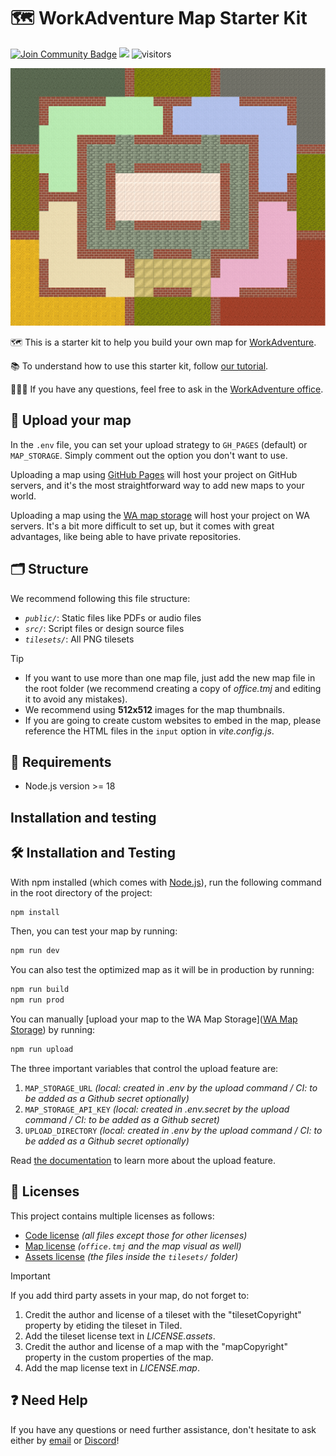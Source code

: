 # 🗺️ WorkAdventure Map Starter Kit

<a href="https://discord.gg/G6Xh9ZM9aR" target="blank"><img src="https://img.shields.io/discord/821338762134290432.svg?style=flat&label=Join%20Community&color=7289DA" alt="Join Community Badge"/></a>
<a href="https://x.com/workadventure_" target="blank"><img src="https://img.shields.io/twitter/follow/workadventure_.svg?style=social" /></a>
![visitors](https://vbr.nathanchung.dev/badge?page_id=workadventure.map-starter-kit&color=00cf00)

![office map thumbnail](./virtual_phamos.png)

🗺️ This is a starter kit to help you build your own map for [WorkAdventure](https://workadventu.re).

📚 To understand how to use this starter kit, follow [our tutorial](https://docs.workadventu.re/map-building/tiled-editor/).

👨🏻‍🔧 If you have any questions, feel free to ask in the [WorkAdventure office](https://play.staging.workadventu.re/@/tcm/workadventure/wa-village).

## 🚀 Upload your map

In the `.env` file, you can set your upload strategy to `GH_PAGES` (default) or `MAP_STORAGE`. Simply comment out the option you don't want to use.

Uploading a map using [GitHub Pages](https://docs.github.com/pages) will host your project on GitHub servers, and it's the most straightforward way to add new maps to your world.

Uploading a map using the [WA map storage](https://docs.workadventu.re/map-building/tiled-editor/publish/wa-hosted) will host your project on WA servers. It's a bit more difficult to set up, but it comes with great advantages, like being able to have private repositories.

## 🗂️ Structure

We recommend following this file structure:

- *`public/`*: Static files like PDFs or audio files
- *`src/`*: Script files or design source files
- *`tilesets/`*: All PNG tilesets

> [!TIP]
> - If you want to use more than one map file, just add the new map file in the root folder (we recommend creating a copy of *office.tmj* and editing it to avoid any mistakes).
> - We recommend using **512x512** images for the map thumbnails.
> - If you are going to create custom websites to embed in the map, please reference the HTML files in the `input` option in *vite.config.js*.

## 📜 Requirements

- Node.js version >= 18

## Installation and testing

## 🛠️ Installation and Testing

With npm installed (which comes with [Node.js](https://nodejs.org/en/)), run the following command in the root directory of the project:

```bash
npm install
```

Then, you can test your map by running:

```bash
npm run dev
```

You can also test the optimized map as it will be in production by running:

```bash
npm run build
npm run prod
```

You can manually [upload your map to the WA Map Storage]([WA Map Storage](https://github.com/workadventure/upload-maps)) by running:

```bash
npm run upload
```

The three important variables that control the upload feature are:

1. `MAP_STORAGE_URL` *(local: created in .env by the upload command / CI: to be added as a Github secret optionally)*
2. `MAP_STORAGE_API_KEY` *(local: created in .env.secret by the upload command / CI: to be added as a Github secret)*
3. `UPLOAD_DIRECTORY` *(local: created in .env by the upload command / CI: to be added as a Github secret optionally)*

Read [the documentation](https://docs.workadventu.re/map-building/tiled-editor/publish/wa-hosted) to learn more about the upload feature.

## 📜 Licenses

This project contains multiple licenses as follows:

* [Code license](./LICENSE.code) *(all files except those for other licenses)*
* [Map license](./LICENSE.map) *(`office.tmj` and the map visual as well)*
* [Assets license](./LICENSE.assets) *(the files inside the `tilesets/` folder)*

> [!IMPORTANT]
> If you add third party assets in your map, do not forget to:
> 1. Credit the author and license of a tileset with the "tilesetCopyright" property by etiding the tileset in Tiled.
> 2. Add the tileset license text in *LICENSE.assets*.
> 3. Credit the author and license of a map with the "mapCopyright" property in the custom properties of the map.
> 4. Add the map license text in *LICENSE.map*.

## ❓ Need Help

If you have any questions or need further assistance, don't hesitate to ask either by [email](mailto:hello@workadventu.re) or [Discord](https://discord.gg/G6Xh9ZM9aR)!
